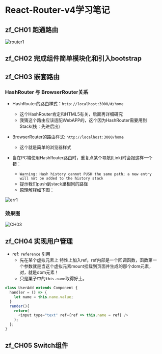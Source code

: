 # React-Router-v4学习笔记

## zf_CH01 跑通路由

![router1](http://ofx24fene.bkt.clouddn.com//img/react/Router1.png)

## zf_CH02 完成组件简单模块化和引入bootstrap

## zf_CH03 嵌套路由

### HashRouter 与 BrowserRouter关系

- HashRouter的路由样式：`http://localhost:3000/#/home`
  - 这个HashRouter肯定和HTML5有关，后面再详细研究
  - 我猜这个路由应该适配WebAPP的，这个因为HashRouter需要用到Stack(栈：先进后出)
- BrowserRouter的路由样式: `http://localhost:3000/home`
  - 这个就是简单的浏览器样式

- 当在PC端使用HashRouter路由时，重复点某个导航(Link)时会报这样一个错：
  - `Warning: Hash history cannot PUSH the same path; a new entry will not be added to the history stack`
  - 提示我们push到stack里相同的路径
  - 原理解释如下图：

![err1](http://ofx24fene.bkt.clouddn.com//img/react/react_router_stack.png)

### 效果图
![CH03](http://ofx24fene.bkt.clouddn.com//img/react/zf_router03.gif)

## zf_CH04 实现用户管理

- ref: `reference` 引用
  - 先在某个虚拟元素上 特性上加入ref，ref内部是一个回调函数，函数第一个参数就是当这个虚拟元素mount挂载到页面并生成的那个dom元素，对，就是dom元素！
  - 只是栗子中的`this.name`取得好土。

```js
class UserAdd extends Component {
  handler = () => {
    let name = this.name.value;
  }
  render(){
    return(
      <input type="text" ref={ref => this.name = ref} />
    );
  };
}
```

## zf_CH05 Switch组件

